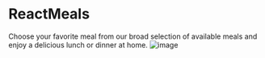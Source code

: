 # ReactMeals
Choose your favorite meal from our broad selection of available meals and enjoy a delicious lunch or dinner at home.
![image](https://user-images.githubusercontent.com/31753945/216764759-d952f619-41a9-44d5-92a3-6c879a1c461e.png)

